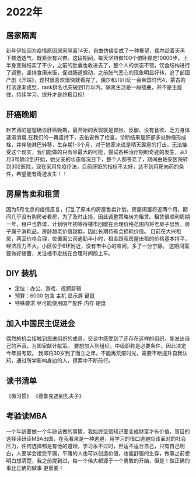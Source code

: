 # 2022年

## 居家隔离 

新年伊始因为疫情原因居家隔离14天，自由仿佛变成了一种奢望，偶尔趁着天黑下楼透透气，既紧张有兴奋。这段期间，每天坚持做100个俯卧撑走10000步，上半身变得结实了不少，之前的肚囊也收进去了，整个人的状态不错，饮食结构进行了调整，坚持食用米饭，促进肠道蠕动，之前胀气恶心的现象明显好转，追了部国产剧《开端》，题材很喜欢很快就看完了，偶尔和川川玩一会帝国时代4，蒙古的打法逐渐成型，rank排名也突破到1万以内。隔离生活是一段插曲，并不是主旋律，持续学习、提升才是终极目标!

## 肝癌晚期

赵艺涵的爸爸确诊肝癌晚期，最开始的表现就是胃胀、反酸、没有食欲、乏力身体逐渐消瘦,在我们的一再坚持下，去佑安做了检查，诊断结果是肝部多处肿瘤形成栓，并伴随淋巴转移，生存期1-3个月，对于她家来说是晴天霹雳的打击，无法接受这个现实，我们能做的只有尽最大的可能，尝试各种治疗期盼奇迹的发生，从1月3号确诊到开始，她父亲的状态每况日下，整个人都苍老了，期间由佑安医院转到302医院，现在采用免疫疗法，目前肝脏的指标不太好，达不到用靶向药的条件，希望能有奇迹发生！！

## 房屋售卖和租赁

因为5月北京的疫情反复，打乱了原本的房屋售卖计划，房屋闲置将近两个月，期间几乎没有购房者看房，为了及时止损，因此调整策略转为租赁。租赁很顺利周期一年，租户也靠谱，计划明年初等待楼市回暖在合理价格范围内将老房子出售。房子属于消耗品，房龄越老价值越低，因此长期持有会损耗价值。
目前在大兴租房，两室价格合理，位置离公司通勤半小时，租金跟我房屋出租的价格基本持平，经济压力不大。小区位于6环附近，没有市中心的喧闹，多了一分宁静。
这期间需要做好储蓄，关注楼市走线在合理时间段上车。

## DIY 装机

- 定位：办公、游戏、视频剪辑
- 预算：6000 包含 主机 显示屏 键鼠 
- 特殊要求 尽可能使用国产配件 内存 硬盘

## 加入中国民主促进会

偶然的机会接触到民进组织的成员，交谈中感受到了还存在这样的组织，能发出自己的声音，为国家献计献策。
要想加入到组织，中级职称是必要条件，因此决定今年报考软。
我即将30岁到了而立之年，不能再荒废时光，需要不断提升自我认知，通过所学影响身边的人，摸索中不断前行。

## 读书清单

《微习惯》
《德鲁克遇到孔夫子》


## 考验读MBA

一个年龄要做一个年龄该做的事情，我始终坚信知识要变成财富才有价值，盲目的选择读研读MBA出国，在我看来是一种逃避，用学习的借口逃避应该面对的社会压力，任何选择都是有他的道理，学习永不过时，但适不适合自己，只有自己明白，人要学会接受平庸，平庸的人也可以创造价值，也能舒服的生存，做事之前想明白想清楚，我之前提到过，每一个伟大都源于一个勇敢的开始，但是！做正确的事比正确的做事 更重要！
